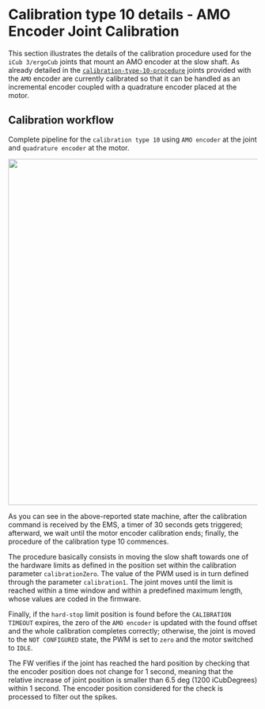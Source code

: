 # Calibration type 10 details - AMO Encoder Joint Calibration

This section illustrates the details of the calibration procedure used for the `iCub 3/ergoCub` joints that mount an AMO encoder at the slow shaft.
As already detailed in the [`calibration-type-10-procedure`](./standard_calibration_types.md/#calibration-10) joints provided with the `AMO` encoder are currently calibrated so that it can be handled as an incremental encoder coupled with a quadrature encoder placed at the motor.

## Calibration workflow

Complete pipeline for the `calibration type 10` using `AMO encoder` at the joint and `quadrature encoder` at the motor.
<p align="center">
    <img  src="../img/calibration-amo-abs-enc.png" width="700">
</p>

As you can see in the above-reported state machine, after the calibration command is received by the EMS, a timer of 30 seconds gets triggered; afterward, we wait until the motor encoder calibration ends; finally, the procedure of the calibration type 10 commences.

The procedure basically consists in moving the slow shaft towards one of the hardware limits as defined in the position set within the calibration parameter `calibrationZero`. The value of the PWM used is in turn defined through the parameter `calibration1`. The joint moves until the limit is reached within a time window and within a predefined maximum length, whose values are coded in the firmware.

Finally, if the `hard-stop` limit position is found before the `CALIBRATION TIMEOUT` expires, the zero of the `AMO encoder` is updated with the found offset and the whole calibration completes correctly; otherwise, the joint is moved to the `NOT CONFIGURED` state, the PWM is set to `zero` and the motor switched to `IDLE`.

The FW verifies if the joint has reached the hard position by checking that the encoder position does not change for 1 second, meaning that the relative increase of joint position is smaller than 6.5 deg (1200 iCubDegrees) within 1 second. The encoder position considered for the check is processed to filter out the spikes.

